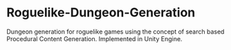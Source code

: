 # Roguelike-Dungeon-Generation
 Dungeon generation for roguelike games using the concept of search based Procedural Content Generation. Implemented in Unity Engine.
